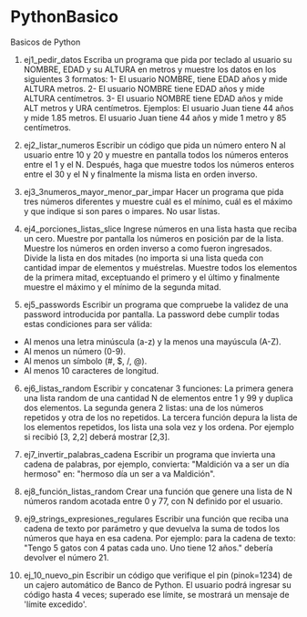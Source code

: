 # PythonBasico
 Basicos de Python

1. ej1_pedir_datos
Escriba un programa que pida por teclado al usuario su NOMBRE, EDAD y su ALTURA en metros y muestre los datos en los siguientes 3 formatos:
1-	El usuario NOMBRE, tiene EDAD años y mide ALTURA metros.
2-	El usuario NOMBRE tiene EDAD años y mide ALTURA centímetros.
3-	El usuario NOMBRE tiene EDAD años y mide ALT metros y URA centímetros.
Ejemplos: El usuario Juan tiene 44 años y mide 1.85 metros.
El usuario Juan tiene 44 años y mide 1 metro y 85 centímetros.

2. ej2_listar_numeros
Escribir un código que pida un número entero N al usuario entre 10 y 20 y muestre en pantalla todos los números enteros entre el 1 y el N. Después, haga que muestre todos los números enteros entre el 30 y el N y finalmente la misma lista en orden inverso.

3. ej3_3numeros_mayor_menor_par_impar
Hacer un programa que pida tres números diferentes y muestre cuál es el mínimo, cuál es el máximo y que indique si son pares o impares. No usar listas.

4. ej4_porciones_listas_slice
Ingrese números en una lista hasta que reciba un cero. Muestre por pantalla los números en posición par de la lista. Muestre los números en orden inverso a como fueron ingresados.
Divide la lista en dos mitades (no importa si una lista queda con cantidad impar de elementos y muéstrelas. Muestre todos los elementos de la primera mitad, exceptuando el primero y el último y finalmente muestre el máximo y el mínimo de la segunda mitad.

5. ej5_passwords
Escribir un programa que compruebe la validez de una password introducida por pantalla.
La password debe cumplir todas estas condiciones para ser válida:
- Al menos una letra minúscula (a-z) y la menos una mayúscula (A-Z).
- Al menos un número (0-9).
- Al menos un símbolo (#, $, /, @).
- Al menos 10 caracteres de longitud.

6. ej6_listas_random
Escribir y concatenar 3 funciones: La primera genera una lista random de una cantidad N de elementos entre 1 y 99 y duplica dos elementos. La segunda genera 2 listas: una de los números repetidos y otra de los no repetidos. La tercera función depura la lista de los elementos repetidos, los lista una sola vez y los ordena. Por ejemplo si recibió [3, 2,2] deberá mostrar [2,3].

7. ej7_invertir_palabras_cadena
Escribir un programa que invierta una cadena de palabras, por ejemplo, convierta: "Maldición va a ser un día hermoso" en: "hermoso día un ser a va Maldición".

8. ej8_función_listas_random
Crear una función que genere una lista de N números random acotada entre 0 y 77, con N definido
por el usuario.

9. ej9_strings_expresiones_regulares
Escribir una función que reciba una cadena de texto por parámetro y que devuelva la suma de todos los números que haya en esa cadena.
Por ejemplo: para la cadena de texto: "Tengo 5 gatos con 4 patas cada uno. Uno tiene 12 años." debería devolver el número 21.

10. ej_10_nuevo_pin
Escribir un código que verifique el pin (pinok=1234) de un cajero automático de Banco de Python. El usuario podrá ingresar su código hasta 4 veces; superado ese límite, se mostrará un mensaje de 'límite excedido'.
